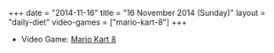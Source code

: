 +++
date = "2014-11-16"
title = "16 November 2014 (Sunday)"
layout = "daily-diet"
video-games = ["mario-kart-8"]
+++

<ul>
<li class="entry video-games">Video Game: <a href="/video-games/mario-kart-8">Mario Kart 8</a></li>
</ul>